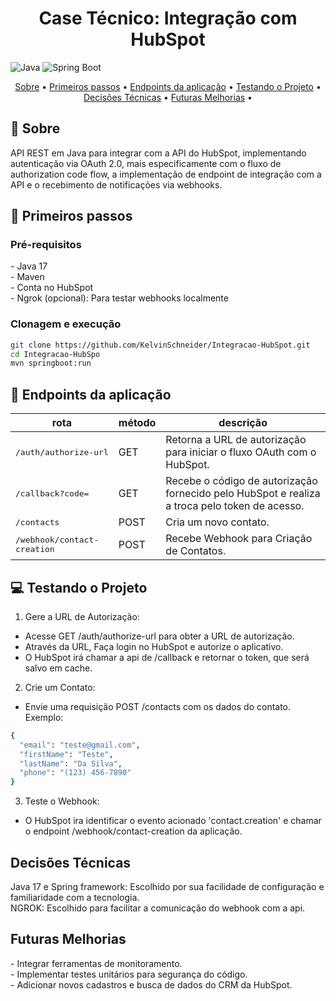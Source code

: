[JAVA]: https://img.shields.io/badge/java-007396?style=for-the-badge&logo=java&logoColor=white
[SPRINGBOOT]: https://img.shields.io/badge/spring%20boot-6DB33F?style=for-the-badge&logo=spring&logoColor=white

<h1 align="center" style="font-weight: bold;">Case Técnico: Integração com HubSpot</h1>

![Java][JAVA]
![Spring Boot][SPRINGBOOT]

<p align="center">
 <a href="#about">Sobre</a> • 
 <a href="#started">Primeiros passos</a> • 
 <a href="#routes">Endpoints da aplicação</a> • 
 <a href="#routes">Testando o Projeto</a> •
  <a href="#decisions">Decisões Técnicas</a> •
  <a href="#future">Futuras Melhorias</a> •
</p>

<h2 id="about">📌 Sobre</h2>
API REST em Java para integrar com a API do HubSpot, implementando autenticação via OAuth 2.0, mais especificamente com o fluxo de authorization code flow, a implementação de endpoint de integração com a API e o recebimento de notificações via webhooks.

<h2 id="started">🚀 Primeiros passos</h2>
<h3>Pré-requisitos</h3>
- Java 17 <br>
- Maven <br>
- Conta no HubSpot <br>
- Ngrok (opcional): Para testar webhooks localmente <br>

<h3>Clonagem e execução</h3>

```bash
git clone https://github.com/KelvinSchneider/Integracao-HubSpot.git
cd Integracao-HubSpo
mvn springboot:run
```

<h2 id="routes">📍 Endpoints da aplicação</h2>

| rota                 | método | descrição                                          
|----------------------|--------|--------------------------------------------
| <kbd>/auth/authorize-url</kbd>     | GET | Retorna a URL de autorização para iniciar o fluxo OAuth com o HubSpot. 
| <kbd>/callback?code=</kbd>     | GET | Recebe o código de autorização fornecido pelo HubSpot e realiza a troca pelo token de acesso.
| <kbd>/contacts</kbd>               | POST | Cria um novo contato.
| <kbd>/webhook/contact-creation</kbd>                   | POST | Recebe Webhook para Criação de Contatos.

<h2 id="test">💻 Testando o Projeto</h2>

1. Gere a URL de Autorização: <br>
  - Acesse GET /auth/authorize-url para obter a URL de autorização. <br>
  - Através da URL, Faça login no HubSpot e autorize o aplicativo. <br>
  - O HubSpot irá chamar a api de /callback e retornar o token, que será salvo em cache.

2. Crie um Contato: <br>
  - Envie uma requisição POST /contacts com os dados do contato. Exemplo:
```bash
{
  "email": "teste@gmail.com",
  "firstName": "Teste",
  "lastName": "Da Silva",
  "phone": "(123) 456-7890"
}
```

3. Teste o Webhook:
  - O HubSpot ira identificar o evento acionado 'contact.creation' e chamar o endpoint /webhook/contact-creation da aplicação.

<h2 id="decisions">Decisões Técnicas</h2>

Java 17 e Spring framework: Escolhido por sua facilidade de configuração e familiaridade com a tecnologia. <br>
NGROK: Escolhido para facilitar a comunicação do webhook com a api. <br>

<h2 id="future">Futuras Melhorias</h2>
- Integrar ferramentas de monitoramento. <br>
- Implementar testes unitários para segurança do código. <br>
- Adicionar novos cadastros e busca de dados do CRM da HubSpot.


